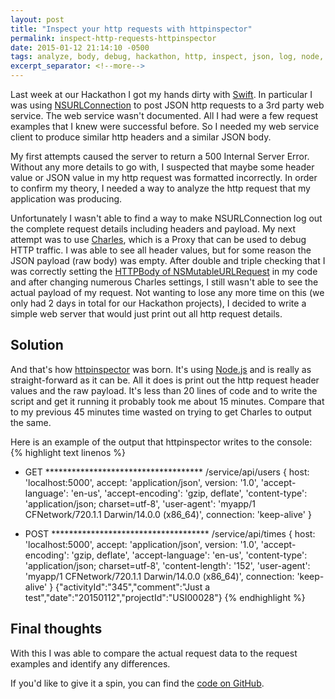 ```yaml
---
layout: post
title: "Inspect your http requests with httpinspector"
permalink: inspect-http-requests-httpinspector
date: 2015-01-12 21:14:10 -0500
tags: analyze, body, debug, hackathon, http, inspect, json, log, node, node.js, payload, request, swift
excerpt_separator: <!--more-->
---
```

Last week at our Hackathon I got my hands dirty with [Swift][swift]. In particular I was using [NSURLConnection][nsurlconnection] to post JSON http requests to a 3rd party web service. The web service wasn't documented. All I had were a few request examples that I knew were successful before. So I needed my web service client to produce similar http headers and a similar JSON body.

My first attempts caused the server to return a 500 Internal Server Error. Without any more details to go with, I suspected that maybe some header value or JSON value in my http request was formatted incorrectly. In order to confirm my theory, I needed a way to analyze the http request that my application was producing.

Unfortunately I wasn't able to find a way to make NSURLConnection log out the complete request details including headers and payload. My next attempt was to use [Charles][charles], which is a Proxy that can be used to debug HTTP traffic. I was able to see all header values, but for some reason the JSON payload (raw body) was empty. After double and triple checking that I was correctly setting the [HTTPBody of NSMutableURLRequest][nsmutableurlrequest] in my code and after changing numerous Charles settings, I still wasn't able to see the actual payload of my request. Not wanting to lose any more time on this (we only had 2 days in total for our Hackathon projects), I decided to write a simple web server that would just print out all http request details.
<!--more-->
## Solution

And that's how [httpinspector][httpinspector] was born. It's using [Node.js][nodejs] and is really as straight-forward as it can be. All it does is print out the http request header values and the raw payload. It's less than 20 lines of code and to write the script and get it running it probably took me about 15 minutes. Compare that to my previous 45 minutes time wasted on trying to get Charles to output the same.

Here is an example of the output that httpinspector writes to the console:
{% highlight text linenos %}
* GET ************************************
/service/api/users
{ host: 'localhost:5000',
  accept: 'application/json',
  version: '1.0',
  'accept-language': 'en-us',
  'accept-encoding': 'gzip, deflate',
  'content-type': 'application/json; charset=utf-8',
  'user-agent': 'myapp/1 CFNetwork/720.1.1 Darwin/14.0.0 (x86_64)',
  connection: 'keep-alive' }

* POST ************************************
/service/api/times
{ host: 'localhost:5000',
  accept: 'application/json',
  version: '1.0',
  'accept-encoding': 'gzip, deflate',
  'accept-language': 'en-us',
  'content-type': 'application/json; charset=utf-8',
  'content-length': '152',
  'user-agent': 'myapp/1 CFNetwork/720.1.1 Darwin/14.0.0 (x86_64)',
  connection: 'keep-alive' }
{"activityId":"345","comment":"Just a test","date":"20150112","projectId":"USI00028"}
{% endhighlight %}

## Final thoughts

With this I was able to compare the actual request data to the request examples and identify any differences.

If you'd like to give it a spin, you can find the [code on GitHub][code].

[swift]: https://developer.apple.com/swift/
[nsurlconnection]: https://developer.apple.com/library/mac/documentation/Cocoa/Reference/Foundation/Classes/NSURLConnection_Class/index.html#//apple_ref/occ/clm/NSURLConnection/sendAsynchronousRequest:queue:completionHandler:
[charles]: http://www.charlesproxy.com/
[nsmutableurlrequest]: https://developer.apple.com/library/ios/documentation/Cocoa/Reference/Foundation/Classes/NSMutableURLRequest_Class/index.html#//apple_ref/occ/instp/NSMutableURLRequest/HTTPBody
[httpinspector]: https://github.com/ruhkopf/httpinspector
[nodejs]: http://nodejs.org/
[code]: https://github.com/ruhkopf/httpinspector